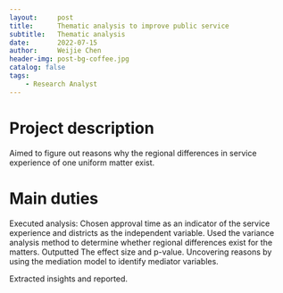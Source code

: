 ```yaml
---
layout:     post
title:      Thematic analysis to improve public service
subtitle:   Thematic analysis
date:       2022-07-15
author:     Weijie Chen
header-img: post-bg-coffee.jpg
catalog: false
tags:
    - Research Analyst
---
```

# Project description

Aimed to figure out reasons why the regional differences in service experience of one uniform matter exist.

# Main duties

Executed analysis: Chosen approval time as an indicator of the service experience and districts as the independent variable. Used the variance analysis method to determine whether regional differences exist for the matters. Outputted The effect size and p-value. Uncovering reasons by using the mediation model to identify mediator variables.

Extracted insights and reported.
